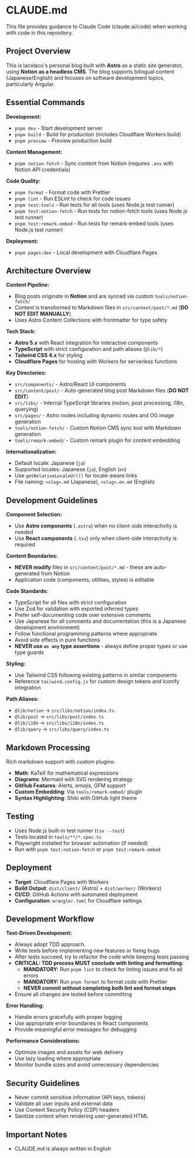 # CLAUDE.md

This file provides guidance to Claude Code (claude.ai/code) when working with code in this repository.

## Project Overview

This is lacolaco's personal blog built with **Astro** as a static site generator, using **Notion as a headless CMS**. The blog supports bilingual content (Japanese/English) and focuses on software development topics, particularly Angular.

## Essential Commands

**Development:**

- `pnpm dev` - Start development server
- `pnpm build` - Build for production (includes Cloudflare Workers build)
- `pnpm preview` - Preview production build

**Content Management:**

- `pnpm notion-fetch` - Sync content from Notion (requires `.env` with Notion API credentials)

**Code Quality:**

- `pnpm format` - Format code with Prettier
- `pnpm lint` - Run ESLint to check for code issues
- `pnpm test:tools` - Run tests for all tools (uses Node.js test runner)
- `pnpm test:notion-fetch` - Run tests for notion-fetch tools (uses Node.js test runner)
- `pnpm test:remark-embed` - Run tests for remark-embed tools (uses Node.js test runner)

**Deployment:**

- `pnpm pages:dev` - Local development with Cloudflare Pages

## Architecture Overview

**Content Pipeline:**

- Blog posts originate in **Notion** and are synced via custom `tools/notion-fetch/`
- Content is transformed to Markdown files in `src/content/post/*.md` (**DO NOT EDIT MANUALLY**)
- Uses Astro Content Collections with frontmatter for type safety

**Tech Stack:**

- **Astro 5.x** with React integration for interactive components
- **TypeScript** with strict configuration and path aliases (`@lib/*`)
- **Tailwind CSS 4.x** for styling
- **Cloudflare Pages** for hosting with Workers for serverless functions

**Key Directories:**

- `src/components/` - Astro/React UI components
- `src/content/post/` - Auto-generated blog post Markdown files (**DO NOT EDIT**)
- `src/libs/` - Internal TypeScript libraries (notion, post processing, i18n, querying)
- `src/pages/` - Astro routes including dynamic routes and OG image generation
- `tools/notion-fetch/` - Custom Notion CMS sync tool with Markdown generation
- `tools/remark-embed/` - Custom remark plugin for content embedding

**Internationalization:**

- Default locale: Japanese (`ja`)
- Supported locales: Japanese (`ja`), English (`en`)
- Use `getRelativeLocaleUrl()` for locale-aware links
- File naming: `<slug>.md` (Japanese), `<slug>.en.md` (English)

## Development Guidelines

**Component Selection:**

- Use **Astro components** (`.astro`) when no client-side interactivity is needed
- Use **React components** (`.tsx`) only when client-side interactivity is required

**Content Boundaries:**

- **NEVER modify** files in `src/content/post/*.md` - these are auto-generated from Notion
- Application code (components, utilities, styles) is editable

**Code Standards:**

- TypeScript for all files with strict configuration
- Use Zod for validation with exported inferred types
- Prefer self-documenting code over extensive comments
- Use Japanese for all comments and documentation (this is a Japanese development environment)
- Follow functional programming patterns where appropriate
- Avoid side effects in pure functions
- **NEVER use `as any` type assertions** - always define proper types or use type guards

**Styling:**

- Use Tailwind CSS following existing patterns in similar components
- Reference `tailwind.config.js` for custom design tokens and Iconify integration

**Path Aliases:**

- `@lib/notion` → `src/libs/notion/index.ts`
- `@lib/post` → `src/libs/post/index.ts`
- `@lib/i18n` → `src/libs/i18n/index.ts`
- `@lib/query` → `src/libs/query/index.ts`

## Markdown Processing

Rich markdown support with custom plugins:

- **Math**: KaTeX for mathematical expressions
- **Diagrams**: Mermaid with SVG rendering strategy
- **GitHub Features**: Alerts, emojis, GFM support
- **Custom Embedding**: Via `tools/remark-embed/` plugin
- **Syntax Highlighting**: Shiki with GitHub light theme

## Testing

- Uses Node.js built-in test runner (`tsx --test`)
- Tests located in `tools/**/*.spec.ts`
- Playwright installed for browser automation (if needed)
- Run with `pnpm test:notion-fetch` or `pnpm test:remark-embed`

## Deployment

- **Target**: Cloudflare Pages with Workers
- **Build Output**: `dist/client/` (Astro) + `dist/worker/` (Workers)
- **CI/CD**: GitHub Actions with automated deployment
- **Configuration**: `wrangler.toml` for Cloudflare settings

## Development Workflow

**Test-Driven Development:**

- Always adopt TDD approach.
- Write tests before implementing new features or fixing bugs
- After tests succeed, try to refactor the code while keeping tests passing
- **CRITICAL: TDD process MUST conclude with linting and formatting:**
  - **MANDATORY:** Run `pnpm lint` to check for linting issues and fix all errors
  - **MANDATORY:** Run `pnpm format` to format code with Prettier
  - **NEVER commit without completing both lint and format steps**
- Ensure all changes are tested before committing

**Error Handling:**

- Handle errors gracefully with proper logging
- Use appropriate error boundaries in React components
- Provide meaningful error messages for debugging

**Performance Considerations:**

- Optimize images and assets for web delivery
- Use lazy loading where appropriate
- Monitor bundle sizes and avoid unnecessary dependencies

## Security Guidelines

- Never commit sensitive information (API keys, tokens)
- Validate all user inputs and external data
- Use Content Security Policy (CSP) headers
- Sanitize content when rendering user-generated HTML

## Important Notes

- CLAUDE.md is always written in English
